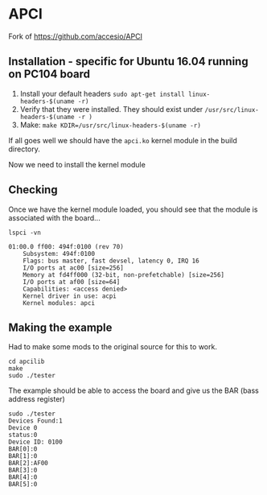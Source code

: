 # APCI

Fork of https://github.com/accesio/APCI

## Installation - specific for Ubuntu 16.04 running on PC104 board

1. Install your default headers  `sudo apt-get install linux-headers-$(uname -r)`
2. Verify that they were installed. They should exist under `/usr/src/linux-headers-$(uname -r )`
3. Make: `make KDIR=/usr/src/linux-headers-$(uname -r)`

If all goes well we should have the `apci.ko` kernel module in the build directory.

Now we need to install the kernel module

## Checking

Once we have the kernel module loaded, you should see that the module is associated with the board...
```
lspci -vn

01:00.0 ff00: 494f:0100 (rev 70)
	Subsystem: 494f:0100
	Flags: bus master, fast devsel, latency 0, IRQ 16
	I/O ports at ac00 [size=256]
	Memory at fd4ff000 (32-bit, non-prefetchable) [size=256]
	I/O ports at af00 [size=64]
	Capabilities: <access denied>
	Kernel driver in use: acpi
	Kernel modules: apci
```

## Making the example

Had to make some mods to the original source for this to work.

```
cd apcilib
make
sudo ./tester
```

The example should be able to access the board and give us the BAR (bass address register)
```
sudo ./tester 
Devices Found:1
Device 0
status:0
Device ID: 0100
BAR[0]:0
BAR[1]:0
BAR[2]:AF00
BAR[3]:0
BAR[4]:0
BAR[5]:0
```


